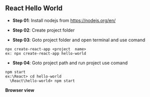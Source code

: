 
## React Hello World

- **Step 01**: Install nodejs from https://nodejs.org/en/

- **Step 02**: Create project folder

- **Step 03**: Goto project folder and open terminal and use comand
``` 
npx create-react-app <project  name>  
ex: npx create-react-app hello-world 

```

- **Step 04**: Goto project path and run project use comand
``` 
npm start
ex:\React> cd hello-world
  \React\hello-world> npm start
  ``` 

**Browser view**
<!--stackedit_data:
eyJoaXN0b3J5IjpbMTEwMTI2MTMwLC0yOTAwOTYzNjldfQ==
-->